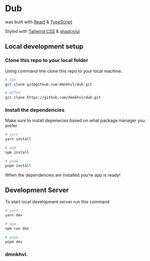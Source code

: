 # Dub

was built with [React](https://react.dev) & [TypeScript](https://www.typescriptlang.org/)

Styled with [Tailwind CSS](https://tailwindcss.com/) & [shadcn/ui](https://ui.shadcn.com/)

## Local development setup

### Clone this repo to your local folder 
Using command line clone this repo to your local machine.

```bash
# SSH
git clone git@github.com:dmnkhvl/dub.git

# HTTPS
git clone https://github.com/dmnkhvl/dub.git
```



### Install the dependencies

Make sure to install depenecies based on what package manager you prefer 

```bash
# yarn
yarn install

# npm
npm install

# pnpm
pnpm install
```

When the dependencies are installed you're app is ready! 


## Development Server


To start local development server run this command

```bash
# yarn
yarn dev

# npm
npm run dev

# pnpm
pnpm dev
```

### dmnkhvl.
